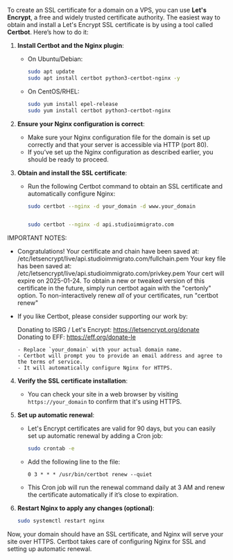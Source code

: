 To create an SSL certificate for a domain on a VPS, you can use **Let's Encrypt**, a free and widely trusted certificate authority. The easiest way to obtain and install a Let's Encrypt SSL certificate is by using a tool called **Certbot**. Here’s how to do it:

1. **Install Certbot and the Nginx plugin**:
   - On Ubuntu/Debian:
     ```bash
     sudo apt update
     sudo apt install certbot python3-certbot-nginx -y
     ```
   - On CentOS/RHEL:
     ```bash
     sudo yum install epel-release
     sudo yum install certbot python3-certbot-nginx
     ```

2. **Ensure your Nginx configuration is correct**:
   - Make sure your Nginx configuration file for the domain is set up correctly and that your server is accessible via HTTP (port 80).
   - If you’ve set up the Nginx configuration as described earlier, you should be ready to proceed.

3. **Obtain and install the SSL certificate**:
   - Run the following Certbot command to obtain an SSL certificate and automatically configure Nginx:
     ```bash
     sudo certbot --nginx -d your_domain -d www.your_domain

     
     sudo certbot --nginx -d api.studioimmigrato.com

IMPORTANT NOTES:
 - Congratulations! Your certificate and chain have been saved at:
   /etc/letsencrypt/live/api.studioimmigrato.com/fullchain.pem
   Your key file has been saved at:
   /etc/letsencrypt/live/api.studioimmigrato.com/privkey.pem
   Your cert will expire on 2025-01-24. To obtain a new or tweaked
   version of this certificate in the future, simply run certbot again
   with the "certonly" option. To non-interactively renew *all* of
   your certificates, run "certbot renew"
 - If you like Certbot, please consider supporting our work by:

   Donating to ISRG / Let's Encrypt:   https://letsencrypt.org/donate
   Donating to EFF:                    https://eff.org/donate-le
     ```
   - Replace `your_domain` with your actual domain name.
   - Certbot will prompt you to provide an email address and agree to the terms of service.
   - It will automatically configure Nginx for HTTPS.

4. **Verify the SSL certificate installation**:
   - You can check your site in a web browser by visiting `https://your_domain` to confirm that it's using HTTPS.

5. **Set up automatic renewal**:
   - Let's Encrypt certificates are valid for 90 days, but you can easily set up automatic renewal by adding a Cron job:
     ```bash
     sudo crontab -e
     ```
   - Add the following line to the file:
     ```
     0 3 * * * /usr/bin/certbot renew --quiet
     ```
   - This Cron job will run the renewal command daily at 3 AM and renew the certificate automatically if it’s close to expiration.

6. **Restart Nginx to apply any changes (optional)**:
   ```bash
   sudo systemctl restart nginx
   ```

Now, your domain should have an SSL certificate, and Nginx will serve your site over HTTPS. Certbot takes care of configuring Nginx for SSL and setting up automatic renewal.
